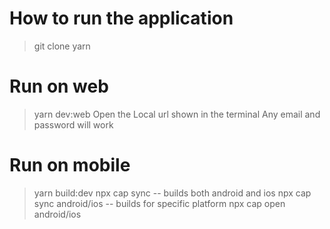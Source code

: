 # How to run the application

> git clone <url>
> yarn

# Run on web

> yarn dev:web
> Open the Local url shown in the terminal
> Any email and password will work

# Run on mobile

> yarn build:dev
> npx cap sync  -- builds both android and ios
> npx cap sync android/ios  -- builds for specific platform
> npx cap open android/ios